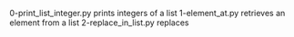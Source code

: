 0-print_list_integer.py prints integers of a list
1-element_at.py retrieves an element from a list
2-replace_in_list.py replaces
